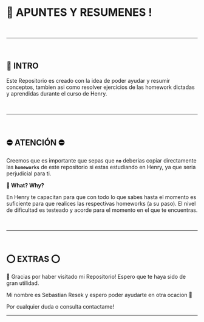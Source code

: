 # 👀 APUNTES Y RESUMENES !

<br />

---

<br />

## **📌 INTRO**

Este Repositorio es creado con la idea de poder ayudar y resumir conceptos, tambien asi como resolver ejercicios de las homework dictadas y aprendidas durante el curso de Henry.

<br />

---

<br />

## **⛔️ ATENCIÓN ⛔️**

Creemos que es importante que sepas que **`no`** deberias copiar directamente las **`homeworks`** de este repositorio si estas estudiando en Henry, ya que seria perjudicial para ti.

**👀 What? Why?**

En Henry te capacitan para que con todo lo que sabes hasta el momento es suficiente para que realices las respectivas homeworks (a su paso). El nivel de dificultad es testeado y acorde para el momento en el que te encuentras.

<br />

---

<br />

## **⭕ EXTRAS ⭕**

🔹 Gracias por haber visitado mi Repositorio! Espero que te haya sido de gran utilidad.

Mi nombre es Sebastian Resek y espero poder ayudarte en otra ocacion 👋 

Por cualquier duda o consulta contactame!
<br />

---

